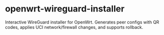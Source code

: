 # openwrt-wireguard-installer
Interactive WireGuard installer for OpenWrt. Generates peer configs with QR codes, applies UCI network/firewall changes, and supports rollback.
